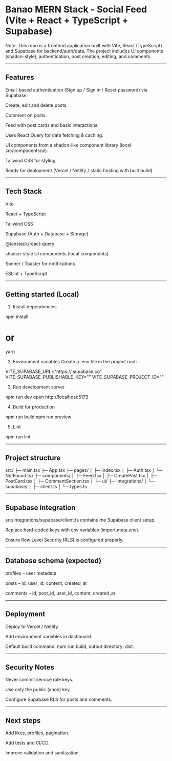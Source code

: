 # Banao MERN Stack - Social Feed (Vite + React + TypeScript + Supabase)

Note: This repo is a frontend application built with Vite, React (TypeScript) and Supabase for backend/auth/data. The project includes UI components (shadcn-style), authentication, post creation, editing, and comments.


---

## Features

Email-based authentication (Sign up / Sign in / Reset password) via Supabase.

Create, edit and delete posts.

Comment on posts.

Feed with post cards and basic interactions.

Uses React Query for data fetching & caching.

UI components from a shadcn-like component library (local src/components/ui).

Tailwind CSS for styling.

Ready for deployment (Vercel / Netlify / static hosting with built build).



---

## Tech Stack

Vite

React + TypeScript

Tailwind CSS

Supabase (Auth + Database + Storage)

@tanstack/react-query

shadcn-style UI components (local components)

Sonner / Toaster for notifications

ESLint + TypeScript



---

## Getting started (Local)

1. Install dependencies



npm install
# or
yarn

2. Environment variables
Create a .env file in the project root:



VITE_SUPABASE_URL="https://<your-project-id>.supabase.co"
VITE_SUPABASE_PUBLISHABLE_KEY="<your-anon-publishable-key>"
VITE_SUPABASE_PROJECT_ID="<your-project-id>"

3. Run development server



npm run dev
 open http://localhost:5173

4. Build for production



npm run build
npm run preview

5. Lint



npm run lint


---

## Project structure

src/
├─ main.tsx
├─ App.tsx
├─ pages/
│  ├─ Index.tsx
│  ├─ Auth.tsx
│  └─ NotFound.tsx
├─ components/
│  ├─ Feed.tsx
│  ├─ CreatePost.tsx
│  ├─ PostCard.tsx
│  ├─ CommentSection.tsx
│  └─ ui/
├─ integrations/
│  └─ supabase/
│     ├─ client.ts
│     └─ types.ts


---

## Supabase integration

src/integrations/supabase/client.ts contains the Supabase client setup.

Replace hard-coded keys with env variables (import.meta.env).

Ensure Row Level Security (RLS) is configured properly.



---

## Database schema (expected)

profiles – user metadata

posts – id, user_id, content, created_at

comments – id, post_id, user_id, content, created_at



---

## Deployment

Deploy to Vercel / Netlify.

Add environment variables in dashboard.

Default build command: npm run build, output directory: dist.



---

## Security Notes

Never commit service role keys.

Use only the public (anon) key.

Configure Supabase RLS for posts and comments.



---

## Next steps

Add likes, profiles, pagination.

Add tests and CI/CD.

Improve validation and sanitization.



